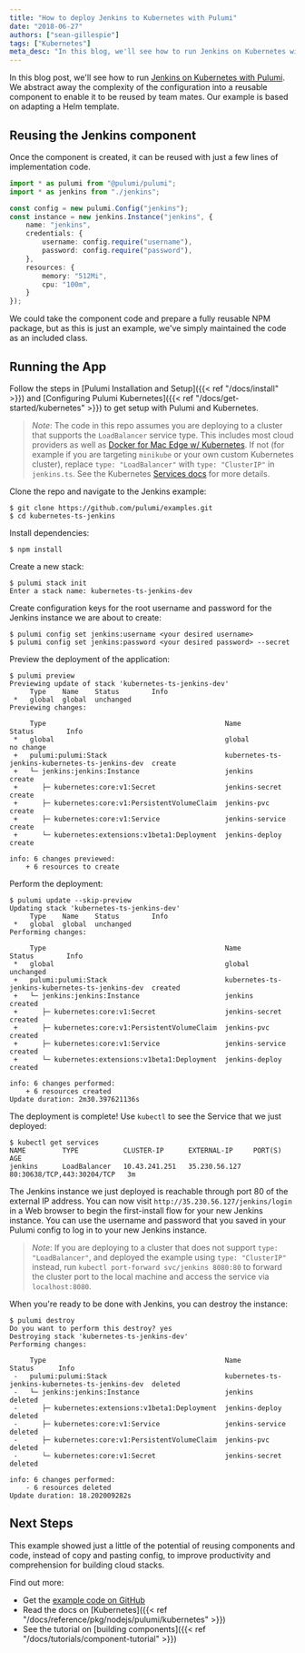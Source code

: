 ```yaml
---
title: "How to deploy Jenkins to Kubernetes with Pulumi"
date: "2018-06-27"
authors: ["sean-gillespie"]
tags: ["Kubernetes"]
meta_desc: "In this blog, we'll see how to run Jenkins on Kubernetes with Pulumi, based on adapting a Helm template."
---
```


In this blog post, we'll see how to run
[Jenkins on Kubernetes with Pulumi](https://github.com/pulumi/examples/tree/master/kubernetes-ts-jenkins).
We abstract away the complexity of the configuration into a reusable
component to enable it to be reused by team mates. Our example is based
on adapting a Helm template.
<!--more-->

## Reusing the Jenkins component

Once the component is created, it can be reused with just a few lines of
implementation code.

```typescript
import * as pulumi from "@pulumi/pulumi";
import * as jenkins from "./jenkins";

const config = new pulumi.Config("jenkins");
const instance = new jenkins.Instance("jenkins", {
    name: "jenkins",
    credentials: {
        username: config.require("username"),
        password: config.require("password"),
    },
    resources: {
        memory: "512Mi",
        cpu: "100m",
    }
});
```

We could take the component code and prepare a fully reusable NPM
package, but as this is just an example, we've simply maintained the
code as an included class. 

## Running the App

Follow the steps in
[Pulumi Installation and Setup]({{< ref "/docs/install" >}}) and
[Configuring Pulumi Kubernetes]({{< ref "/docs/get-started/kubernetes" >}})
to get setup with Pulumi and Kubernetes.

> *Note*: The code in this repo assumes you are deploying to a cluster
> that supports the `LoadBalancer` service type. This includes most
> cloud providers as well as [Docker for Mac Edge w/ Kubernetes](https://docs.docker.com/docker-for-mac/kubernetes/). If
> not (for example if you are targeting `minikube` or your own custom
> Kubernetes cluster), replace `type: "LoadBalancer"` with
> `type: "ClusterIP"` in `jenkins.ts`. See the Kubernetes [Services docs](https://kubernetes.io/docs/concepts/services-networking/service/#publishing-services---service-types)
> for more details.

Clone the repo and navigate to the Jenkins example:

    $ git clone https://github.com/pulumi/examples.git
    $ cd kubernetes-ts-jenkins

Install dependencies:

    $ npm install

Create a new stack:

    $ pulumi stack init
    Enter a stack name: kubernetes-ts-jenkins-dev

Create configuration keys for the root username and password for the
Jenkins instance we are about to create:

    $ pulumi config set jenkins:username <your desired username>
    $ pulumi config set jenkins:password <your desired password> --secret

Preview the deployment of the application:

    $ pulumi preview
    Previewing update of stack 'kubernetes-ts-jenkins-dev'
         Type    Name    Status        Info
     *   global  global  unchanged
    Previewing changes:

         Type                                            Name                                             Status        Info
     *   global                                          global                                           no change
     +   pulumi:pulumi:Stack                             kubernetes-ts-jenkins-kubernetes-ts-jenkins-dev  create
     +   └─ jenkins:jenkins:Instance                     jenkins                                          create
     +      ├─ kubernetes:core:v1:Secret                 jenkins-secret                                   create
     +      ├─ kubernetes:core:v1:PersistentVolumeClaim  jenkins-pvc                                      create
     +      ├─ kubernetes:core:v1:Service                jenkins-service                                  create
     +      └─ kubernetes:extensions:v1beta1:Deployment  jenkins-deploy                                   create

    info: 6 changes previewed:
        + 6 resources to create

Perform the deployment:

    $ pulumi update --skip-preview
    Updating stack 'kubernetes-ts-jenkins-dev'
         Type    Name    Status        Info
     *   global  global  unchanged
    Performing changes:

         Type                                            Name                                             Status        Info
     *   global                                          global                                           unchanged
     +   pulumi:pulumi:Stack                             kubernetes-ts-jenkins-kubernetes-ts-jenkins-dev  created
     +   └─ jenkins:jenkins:Instance                     jenkins                                          created
     +      ├─ kubernetes:core:v1:Secret                 jenkins-secret                                   created
     +      ├─ kubernetes:core:v1:PersistentVolumeClaim  jenkins-pvc                                      created
     +      ├─ kubernetes:core:v1:Service                jenkins-service                                  created
     +      └─ kubernetes:extensions:v1beta1:Deployment  jenkins-deploy                                   created

    info: 6 changes performed:
        + 6 resources created
    Update duration: 2m30.397621136s

The deployment is complete! Use `kubectl` to see the Service that we
just deployed:

    $ kubectl get services
    NAME         TYPE           CLUSTER-IP      EXTERNAL-IP     PORT(S)                      AGE
    jenkins      LoadBalancer   10.43.241.251   35.230.56.127   80:30638/TCP,443:30204/TCP   3m

The Jenkins instance we just deployed is reachable through port 80 of
the external IP address. You can now visit
`http://35.230.56.127/jenkins/login` in a Web browser to begin the
first-install flow for your new Jenkins instance. You can use the
username and password that you saved in your Pulumi config to log in to
your new Jenkins instance.

> *Note*: If you are deploying to a cluster that does not support
> `type: "LoadBalancer"`, and deployed the example using
> `type: "ClusterIP"` instead, run
> `kubectl port-forward svc/jenkins 8080:80` to forward the cluster port
> to the local machine and access the service via `localhost:8080`.

When you're ready to be done with Jenkins, you can destroy the
instance:

    $ pulumi destroy
    Do you want to perform this destroy? yes
    Destroying stack 'kubernetes-ts-jenkins-dev'
    Performing changes:

         Type                                            Name                                             Status      Info
     -   pulumi:pulumi:Stack                             kubernetes-ts-jenkins-kubernetes-ts-jenkins-dev  deleted
     -   └─ jenkins:jenkins:Instance                     jenkins                                          deleted
     -      ├─ kubernetes:extensions:v1beta1:Deployment  jenkins-deploy                                   deleted
     -      ├─ kubernetes:core:v1:Service                jenkins-service                                  deleted
     -      ├─ kubernetes:core:v1:PersistentVolumeClaim  jenkins-pvc                                      deleted
     -      └─ kubernetes:core:v1:Secret                 jenkins-secret                                   deleted

    info: 6 changes performed:
        - 6 resources deleted
    Update duration: 18.202009282s

## Next Steps

This example showed just a little of the potential of reusing components
and code, instead of copy and pasting config, to improve productivity
and comprehension for building cloud stacks. 

Find out more:

-   Get the [example code on GitHub](https://github.com/pulumi/examples/tree/master/kubernetes-ts-jenkins)
-   Read the docs on [Kubernetes]({{< ref "/docs/reference/pkg/nodejs/pulumi/kubernetes" >}})
-   See the tutorial on [building components]({{< ref "/docs/tutorials/component-tutorial" >}})
